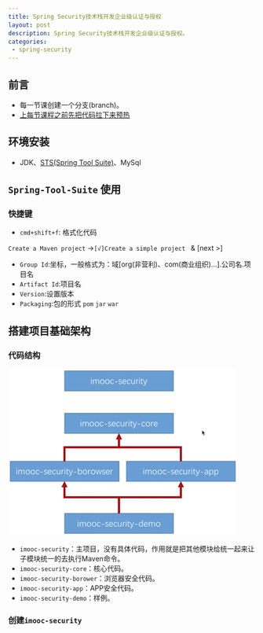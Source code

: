 ```yaml
---
title: Spring Security技术栈开发企业级认证与授权
layout: post
description: Spring Security技术栈开发企业级认证与授权。
categories:
 - spring-security
---
```


## 前言

* 每一节课创建一个分支(branch)。
* [上每节课程之前先把代码拉下来预热](https://git.imooc.com/coding-134/security-new/branches)

## 环境安装

* JDK、[STS(Spring Tool Suite)](https://spring.io/tools3/sts/all)、MySql

## `Spring-Tool-Suite` 使用

### 快捷键

* `cmd+shift+f`: 格式化代码


`Create a Maven project` ->`[√]Create a simple project ` & [next >]

* `Group Id`:坐标，一般格式为：域[org(非营利)、com(商业组织)...].公司名.项目名
* `Artifact Id`:项目名
* `Version`:设置版本
* `Packaging`:包的形式 `pom` `jar` `war`

## 搭建项目基础架构

### 代码结构

![项目结构](/assets/images/ss_tec/01.png)

* `imooc-security`：主项目，没有具体代码，作用就是把其他模块给统一起来让子模块统一的去执行Maven命令。
* `imooc-security-core`：核心代码。
* `imooc-security-borower`：浏览器安全代码。
* `imooc-security-app`：APP安全代码。
* `imooc-security-demo`：样例。

### 创建`imooc-security`
